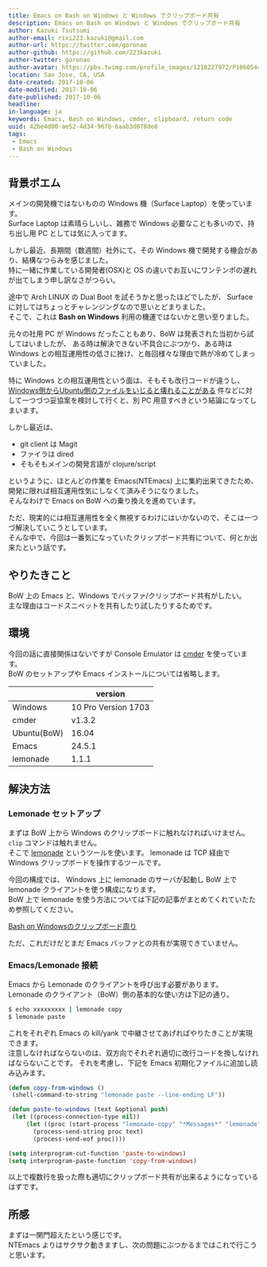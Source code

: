 ```yaml
---
title: Emacs on Bash on Windows と Windows でクリップボード共有
description: Emacs on Bash on Windows と Windows でクリップボード共有
author: Kazuki Tsutsumi
author-email: rixi223.kazuki@gmail.com
author-url: https://twitter.com/goronao
author-github: https://github.com/223kazuki
author-twitter: goronao
author-avatar: https://pbs.twimg.com/profile_images/1218227972/P1060544_400x400.jpg
location: San Jose, CA, USA
date-created: 2017-10-06
date-modified: 2017-10-06
date-published: 2017-10-06
headline:
in-language: ja
keywords: Emacs, Bash on Windows, cmder, clipboard, return code
uuid: 42be4d00-ae52-4d34-967b-6aab3d078de8
tags:
 - Emacs
 - Bash on Windows
---
```


## 背景ポエム

メインの開発機ではないものの Windows 機（Surface Laptop）を使っています。  
Surface Laptop は素晴らしいし、雑務で Windows 必要なことも多いので、持ち出し用 PC としては気に入ってます。

しかし最近、長期間（数週間）社外にて、その Windows 機で開発する機会があり、結構なつらみを感じました。  
特に一緒に作業している開発者(OSX)と OS の違いでお互いにワンテンポの遅れが出てしまう申し訳なさがつらい。

途中で Arch LINUX の Dual Boot を試そうかと思ったほどでしたが、 Surface に対してはちょっとチャレンジングなので思いとどまりました。  
そこで、これは **Bash on Windows** 利用の機運ではないかと思い至りました。

元々の社用 PC が Windows だったこともあり、BoW は発表された当初から試してはいましたが、
ある時は解決できない不具合にぶつかり、ある時は Windows との相互運用性の低さに挫け、と毎回様々な理由で熱が冷めてしまっていました。

特に Windows との相互運用性という面は、そもそも改行コードが違うし、[Windows側からUbuntu側のファイルをいじると壊れることがある](https://qiita.com/kaitoy/items/e20d426cdd1f507bfddb) 件などに対して一つづつ妥協案を検討して行くと、別 PC 用意すべきという結論になってしまいます。

しかし最近は、

* git client は Magit
* ファイラは dired
* そもそもメインの開発言語が clojure/script

というように、ほとんどの作業を Emacs(NTEmacs) 上に集約出来てきたため、開発に限れば相互運用性気にしなくて済みそうになりました。  
そんなわけで Emacs on BoW への乗り換えを進めています。

ただ、現実的には相互運用性を全く無視するわけにはいかないので、そこは一つづ解決していこうとしています。  
そんな中で、今回は一番気になっていたクリップボード共有について、何とか出来たという話です。

## やりたきこと

BoW 上の Emacs と、Windows でバッファ/クリップボード共有がしたい。  
主な理由はコードスニペットを共有したり試したりするためです。

## 環境

今回の話に直接関係はないですが Console Emulator は [cmder](http://cmder.net/) を使っています。  
BoW のセットアップや Emacs インストールについては省略します。

|             | version |
| ----------- | --- |
| Windows     | 10 Pro Version 1703 |
| cmder       | v1.3.2 |
| Ubuntu(BoW) | 16.04 |
| Emacs       | 24.5.1 |
| lemonade    | 1.1.1 |

## 解決方法

### Lemonade セットアップ
まずは BoW 上から Windows のクリップボードに触れなければいけません。`clip` コマンドは触れません。  
そこで [lemonade](https://github.com/pocke/lemonade) というツールを使います。
lemonade は TCP 経由で Windows クリップボードを操作するツールです。

今回の構成では、 Windows 上に lemonade のサーバが起動し BoW 上で lemonade クライアントを使う構成になります。  
BoW 上で lemonade を使う方法については下記の記事がまとめてくれていたため参照してください。

[Bash on Windowsのクリップボード周り](https://qiita.com/aki017/items/8a8768a85590d21919ea)

ただ、これだけだとまだ Emacs バッファとの共有が実現できていません。

### Emacs/Lemonade 接続
Emacs から Lemonade のクライアントを呼び出す必要があります。
Lemonade のクライアント（BoW）側の基本的な使い方は下記の通り。

```bash
$ echo xxxxxxxxx | lemonade copy
$ lemonade paste
```

これをそれぞれ Emacs の kill/yank で中継させてあげればやりたきことが実現できます。  
注意しなければならないのは、双方向でそれぞれ適切に改行コードを換しなければならないことです。
それを考慮し、下記を Emacs 初期化ファイルに追加し読み込みます。

```lisp:init.el
(defun copy-from-windows ()
 (shell-command-to-string "lemonade paste --line-ending LF"))

(defun paste-to-windows (text &optional push)
 (let ((process-connection-type nil))
     (let ((proc (start-process "lemonade-copy" "*Messages*" "lemonade" "copy" "--line-ending" "CRLF")))
       (process-send-string proc text)
       (process-send-eof proc))))

(setq interprogram-cut-function 'paste-to-windows)
(setq interprogram-paste-function 'copy-from-windows)
```

以上で複数行を扱った際も適切にクリップボード共有が出来るようになっているはずです。

## 所感

まずは一関門超えたという感じです。  
NTEmacs よりはサクサク動きますし、次の問題にぶつかるまではこれで行こうと思います。
